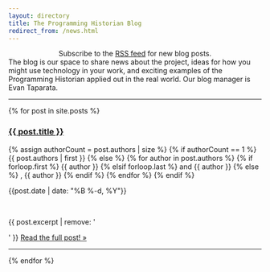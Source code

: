```yaml
---
layout: directory
title: The Programming Historian Blog
redirect_from: /news.html
---
```


<center>Subscribe to the <a href="./feed.xml">RSS feed</a> for new blog posts.</center>
The blog is our space to share news about the project, ideas for how you might use technology in your work, and exciting examples of the Programming Historian applied out in the real world. Our blog manager is Evan Taparata.
<br/>
<hr/>

{% for post in site.posts %}

<h3><a href="{{ site.url }}{{ post.url }}">{{ post.title }}</a></h3>
<p class="kicker">{% assign authorCount = post.authors | size %}
				{% if authorCount == 1 %}
				      {{ post.authors | first }}
                {% else %}
                      {% for author in post.authors %}
                           {% if forloop.first %}
                                 {{ author }}
                           {% elsif forloop.last %}
                                 and {{ author }}
                           {% else %}
						         , {{ author }}
                           {% endif %}
                      {% endfor %}
{% endif %}
</p>
<p class="kicker">{{post.date | date: "%B %-d, %Y"}}</p>
<br/>

{{ post.excerpt | remove: '</p>' }} <a href="{{ site.url }}{{ post.url }}">Read the full post! &raquo;</a></p>

<hr/>

{% endfor %}

